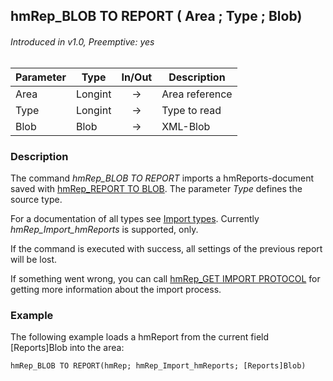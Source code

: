 ## hmRep_BLOB TO REPORT ( Area ; Type ; Blob)
###### Introduced in v1.0, Preemptive: yes

|Parameter|Type|In/Out|Description
|---|---|:---:|---
|Area|Longint|→|Area reference
|Type|Longint|→|Type to read
|Blob|Blob|→|XML-Blob

### Description
The command *hmRep_BLOB TO REPORT* imports a hmReports-document saved with [hmRep_REPORT TO BLOB](hmRep_ReportToBlob.md). The parameter *Type* defines the source type.

For a documentation of all types see [Import types](../Appendix/ImportTypes.md).
Currently *hmRep_Import_hmReports* is supported, only.

If the command is executed with success, all settings of the previous report will be lost.

If something went wrong, you can call [hmRep_GET IMPORT PROTOCOL](hmRep_GetImportProtocoll.md) for getting more information about the import process.

### Example
The following example loads a hmReport from the current field [Reports]Blob into the area:

```4d
hmRep_BLOB TO REPORT(hmRep; hmRep_Import_hmReports; [Reports]Blob)
```
